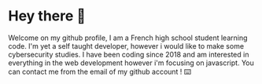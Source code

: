 # Hey there 👋

Welcome on my github profile, I am a French high school student learning code. I'm yet a self taught developer, however i would like to make some cybersecurity studies. I have been coding since 2018 and am interested in everything in the web development however i'm focusing on javascript. You can contact me from the email of my github account ! ⌨️

